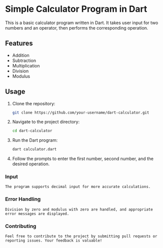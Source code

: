 # Simple Calculator Program in Dart

This is a basic calculator program written in Dart. It takes user input for two numbers and an operator, then performs the corresponding operation.

## Features

- Addition
- Subtraction
- Multiplication
- Division
- Modulus

## Usage

1. Clone the repository:

   ```bash
   git clone https://github.com/your-username/dart-calculator.git

2. Navigate to the project directory:

    ```bash
    cd dart-calculator
    ```

3. Run the Dart program:

    ```bash
    dart calculator.dart
    ```

4. Follow the prompts to enter the first number, second number, and the desired operation.

### Input
    The program supports decimal input for more accurate calculations.

### Error Handling
    Division by zero and modulus with zero are handled, and appropriate error messages are displayed.
### Contributing
    Feel free to contribute to the project by submitting pull requests or reporting issues. Your feedback is valuable!
